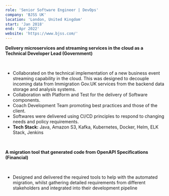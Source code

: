 ```yaml
---
role: 'Senior Software Engineer | DevOps'
company: 'BJSS UK'
location: 'London, United Kingdom'
start: 'Jan 2018'
end: 'Apr 2022'
website: 'https://www.bjss.com/'
---
```


**Delivery microservices and streaming services in the cloud as a Technical Developer Lead (Government)​**

</br>

- Collaborated on the technical implementation of a new business event streaming capability in the cloud. This was designed to decouple incoming data from Immigration Gov.UK services from the backend data storage and analysis systems.​
- Collaboration with Platform and Test for the delivery of Software components. ​
- Coach Development Team promoting best practices and those of the client.​
- Softwares were delivered using CI/CD principles to respond to changing needs and policy requirements.​
- **Tech Stack:** Java, Amazon S3, Kafka, Kubernetes, Docker, Helm, ELK Stack, Jenkins

</br>

**A migration tool that generated code from OpenAPI Specifications (Financial)​**

</br>

- Designed and delivered the required tools to help with the automated migration, whilst gathering detailed requirements from different stakeholders and integrated into their development pipeline​
